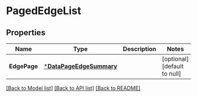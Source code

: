 # PagedEdgeList

## Properties
Name | Type | Description | Notes
------------ | ------------- | ------------- | -------------
**EdgePage** | [***DataPageEdgeSummary**](DataPageEdgeSummary.md) |  | [optional] [default to null]

[[Back to Model list]](../README.md#documentation-for-models) [[Back to API list]](../README.md#documentation-for-api-endpoints) [[Back to README]](../README.md)

